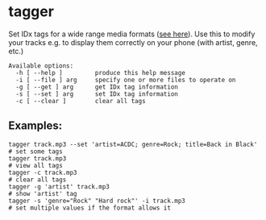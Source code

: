 # tagger

Set IDx tags for a wide range media formats ([see here](https://taglib.org/api/classTagLib_1_1Tag.html)).
Use this to modify your tracks e.g. to display them correctly on your phone (with artist, genre, etc.)

```
Available options:
  -h [ --help ]         produce this help message
  -i [ --file ] arg     specify one or more files to operate on
  -g [ --get ] arg      get IDx tag information
  -s [ --set ] arg      set IDx tag information
  -c [ --clear ]        clear all tags
 ```
 
 ## Examples:
 ```
 tagger track.mp3 --set 'artist=ACDC; genre=Rock; title=Back in Black' # set some tags
 tagger track.mp3                                                      # view all tags
 tagger -c track.mp3                                                   # clear all tags
 tagger -g 'artist' track.mp3                                          # show 'artist' tag
 tagger -s 'genre="Rock" "Hard rock"' -i track.mp3                     # set multiple values if the format allows it
 ```
 
